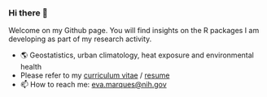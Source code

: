 ### Hi there 👋

Welcome on my Github page. You will find insights on the R packages I am developing as part of my research activity. 

+ 🌎 Geostatistics, urban climatology, heat exposure and environmental health
+ Please refer to my [curriculum vitae](resume_eva_marques_20240207.pdf) / [resume](https://github.com/eva0marques/eva0marques/blob/main/resume_eva_marques_20240207.pdf)
+ 📫 How to reach me: eva.marques@nih.gov

